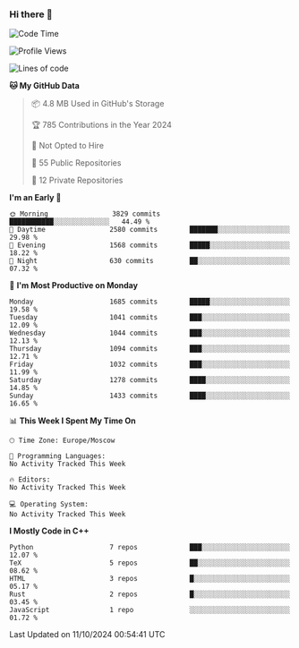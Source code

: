 ### Hi there 👋

<!--
**SemenMartynov/SemenMartynov** is a ✨ _special_ ✨ repository because its `README.md` (this file) appears on your GitHub profile.

Here are some ideas to get you started:

- 🔭 I’m currently working on ...
- 🌱 I’m currently learning ...
- 👯 I’m looking to collaborate on ...
- 🤔 I’m looking for help with ...
- 💬 Ask me about ...
- 📫 How to reach me: ...
- 😄 Pronouns: ...
- ⚡ Fun fact: ...
-->

<!--START_SECTION:waka-->
![Code Time](http://img.shields.io/badge/Code%20Time-0%20secs-blue)

![Profile Views](http://img.shields.io/badge/Profile%20Views-0-blue)

![Lines of code](https://img.shields.io/badge/From%20Hello%20World%20I%27ve%20Written-6.8%20million%20lines%20of%20code-blue)

**🐱 My GitHub Data** 

> 📦 4.8 MB Used in GitHub's Storage 
 > 
> 🏆 785 Contributions in the Year 2024
 > 
> 🚫 Not Opted to Hire
 > 
> 📜 55 Public Repositories 
 > 
> 🔑 12 Private Repositories 
 > 
**I'm an Early 🐤** 

```text
🌞 Morning                3829 commits        ███████████░░░░░░░░░░░░░░   44.49 % 
🌆 Daytime                2580 commits        ███████░░░░░░░░░░░░░░░░░░   29.98 % 
🌃 Evening                1568 commits        █████░░░░░░░░░░░░░░░░░░░░   18.22 % 
🌙 Night                  630 commits         ██░░░░░░░░░░░░░░░░░░░░░░░   07.32 % 
```
📅 **I'm Most Productive on Monday** 

```text
Monday                   1685 commits        █████░░░░░░░░░░░░░░░░░░░░   19.58 % 
Tuesday                  1041 commits        ███░░░░░░░░░░░░░░░░░░░░░░   12.09 % 
Wednesday                1044 commits        ███░░░░░░░░░░░░░░░░░░░░░░   12.13 % 
Thursday                 1094 commits        ███░░░░░░░░░░░░░░░░░░░░░░   12.71 % 
Friday                   1032 commits        ███░░░░░░░░░░░░░░░░░░░░░░   11.99 % 
Saturday                 1278 commits        ████░░░░░░░░░░░░░░░░░░░░░   14.85 % 
Sunday                   1433 commits        ████░░░░░░░░░░░░░░░░░░░░░   16.65 % 
```


📊 **This Week I Spent My Time On** 

```text
🕑︎ Time Zone: Europe/Moscow

💬 Programming Languages: 
No Activity Tracked This Week

🔥 Editors: 
No Activity Tracked This Week

💻 Operating System: 
No Activity Tracked This Week
```

**I Mostly Code in C++** 

```text
Python                   7 repos             ███░░░░░░░░░░░░░░░░░░░░░░   12.07 % 
TeX                      5 repos             ██░░░░░░░░░░░░░░░░░░░░░░░   08.62 % 
HTML                     3 repos             █░░░░░░░░░░░░░░░░░░░░░░░░   05.17 % 
Rust                     2 repos             █░░░░░░░░░░░░░░░░░░░░░░░░   03.45 % 
JavaScript               1 repo              ░░░░░░░░░░░░░░░░░░░░░░░░░   01.72 % 
```




 Last Updated on 11/10/2024 00:54:41 UTC
<!--END_SECTION:waka-->